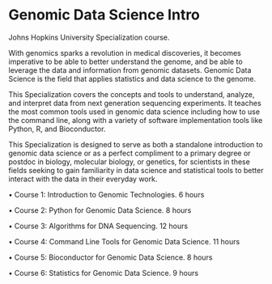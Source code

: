 # Genomic Data Science Intro
Johns Hopkins University Specialization course.

With genomics sparks a revolution in medical discoveries, it becomes imperative to be able to better understand the genome, and be able to leverage the data and information from genomic datasets. Genomic Data Science is the field that applies statistics and data science to the genome. 

This Specialization covers the concepts and tools to understand, analyze, and interpret data from next generation sequencing experiments. It teaches the most common tools used in genomic data science including how to use the command line, along with a variety of software implementation tools like Python, R, and Bioconductor. 

This Specialization is designed to serve as both a standalone introduction to genomic data science or as a perfect compliment to a primary degree or postdoc in biology, molecular biology, or genetics, for scientists in these fields seeking to gain familiarity in data science and statistical tools to better interact with the data in their everyday work.

• Course 1: Introduction to Genomic Technologies. 6 hours

• Course 2: Python for Genomic Data Science. 8 hours

• Course 3: Algorithms for DNA Sequencing. 12 hours

• Course 4: Command Line Tools for Genomic Data Science. 11 hours

• Course 5: Bioconductor for Genomic Data Science. 8 hours

• Course 6: Statistics for Genomic Data Science. 9 hours